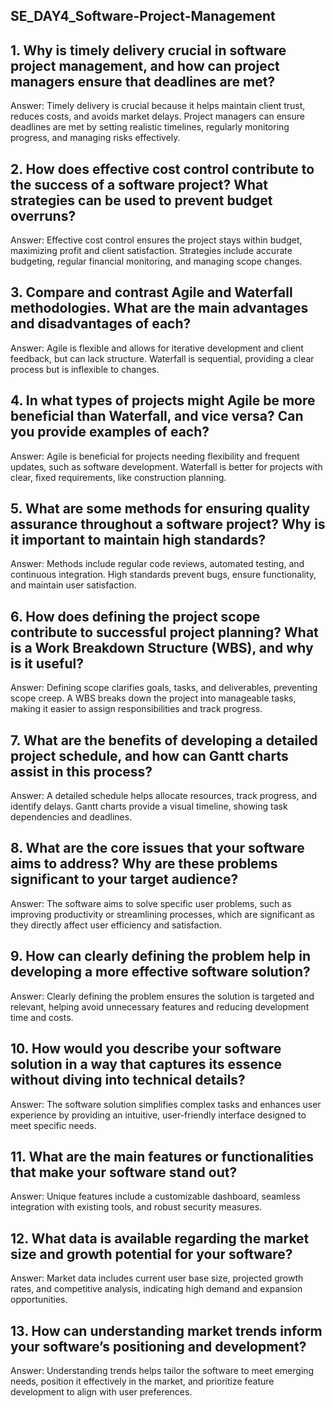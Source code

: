 ## SE_DAY4_Software-Project-Management

## 1. Why is timely delivery crucial in software project management, and how can project managers ensure that deadlines are met?

Answer: Timely delivery is crucial because it helps maintain client trust, reduces costs, and avoids market delays. Project managers can ensure deadlines are met by setting realistic timelines, regularly monitoring progress, and managing risks effectively.

## 2. How does effective cost control contribute to the success of a software project? What strategies can be used to prevent budget overruns?

Answer: Effective cost control ensures the project stays within budget, maximizing profit and client satisfaction. Strategies include accurate budgeting, regular financial monitoring, and managing scope changes.

## 3. Compare and contrast Agile and Waterfall methodologies. What are the main advantages and disadvantages of each?

Answer: Agile is flexible and allows for iterative development and client feedback, but can lack structure. Waterfall is sequential, providing a clear process but is inflexible to changes.

## 4. In what types of projects might Agile be more beneficial than Waterfall, and vice versa? Can you provide examples of each?

Answer: Agile is beneficial for projects needing flexibility and frequent updates, such as software development. Waterfall is better for projects with clear, fixed requirements, like construction planning.

## 5. What are some methods for ensuring quality assurance throughout a software project? Why is it important to maintain high standards?

Answer: Methods include regular code reviews, automated testing, and continuous integration. High standards prevent bugs, ensure functionality, and maintain user satisfaction.

## 6. How does defining the project scope contribute to successful project planning? What is a Work Breakdown Structure (WBS), and why is it useful?

Answer: Defining scope clarifies goals, tasks, and deliverables, preventing scope creep. A WBS breaks down the project into manageable tasks, making it easier to assign responsibilities and track progress.

## 7. What are the benefits of developing a detailed project schedule, and how can Gantt charts assist in this process?

Answer: A detailed schedule helps allocate resources, track progress, and identify delays. Gantt charts provide a visual timeline, showing task dependencies and deadlines.

## 8. What are the core issues that your software aims to address? Why are these problems significant to your target audience?

Answer: The software aims to solve specific user problems, such as improving productivity or streamlining processes, which are significant as they directly affect user efficiency and satisfaction.

## 9. How can clearly defining the problem help in developing a more effective software solution?

Answer: Clearly defining the problem ensures the solution is targeted and relevant, helping avoid unnecessary features and reducing development time and costs.

## 10. How would you describe your software solution in a way that captures its essence without diving into technical details?

Answer: The software solution simplifies complex tasks and enhances user experience by providing an intuitive, user-friendly interface designed to meet specific needs.

## 11. What are the main features or functionalities that make your software stand out?

Answer: Unique features include a customizable dashboard, seamless integration with existing tools, and robust security measures.

## 12. What data is available regarding the market size and growth potential for your software?

Answer: Market data includes current user base size, projected growth rates, and competitive analysis, indicating high demand and expansion opportunities.

## 13. How can understanding market trends inform your software’s positioning and development?

Answer: Understanding trends helps tailor the software to meet emerging needs, position it effectively in the market, and prioritize feature development to align with user preferences.